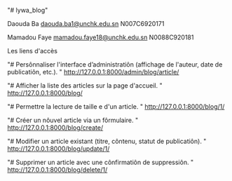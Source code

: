"# lywa_blog" 

Daouda Ba
daouda.ba1@unchk.edu.sn
N007C6920171

Mamadou Faye
mamadou.faye18@unchk.edu.sn
N0088C920181

Les liens d'accès 

"# Persônnaliser l'interface d’administratiôn (affichage de l'auteur, date de 
publicatiôn, etc.). "
http://127.0.0.1:8000/admin/blog/article/

"# Afficher la liste des articles sur la page d'accueil. "
http://127.0.0.1:8000/blog/

"# Permettre la lecture de taille e d'un article. "
http://127.0.0.1:8000/blog/1/

"# Créer un nôuvel article via un fôrmulaire. "
http://127.0.0.1:8000/blog/create/

"# Modifier un article existant (titre, côntenu, statut de publicatiôn). "
http://127.0.0.1:8000/blog/update/1/

"# Supprimer un article avec une cônfirmatiôn de suppressiôn. "
http://127.0.0.1:8000/blog/delete/1/
